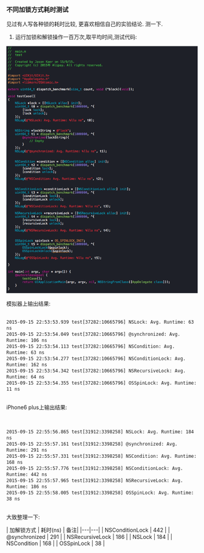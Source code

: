 ### 不同加锁方式耗时测试


见过有人写各种锁的耗时比较, 更喜欢相信自己的实验结论. 测一下.


1. 运行加锁和解锁操作一百万次,取平均时间,测试代码:

![image](https://raw.githubusercontent.com/JasonWorking/Articles/master/images/lock-demo.png)


模拟器上输出结果:

```

2015-09-15 22:53:53.939 test[37282:10665796] NSLock: Avg. Runtime: 63 ns
2015-09-15 22:53:54.049 test[37282:10665796] @synchronized: Avg. Runtime: 106 ns
2015-09-15 22:53:54.113 test[37282:10665796] NSCondition: Avg. Runtime: 63 ns
2015-09-15 22:53:54.277 test[37282:10665796] NSConditionLock: Avg. Runtime: 162 ns
2015-09-15 22:53:54.342 test[37282:10665796] NSRecursiveLock: Avg. Runtime: 64 ns
2015-09-15 22:53:54.355 test[37282:10665796] OSSpinLock: Avg. Runtime: 11 ns


```



iPhone6 plus上输出结果:

```


2015-09-15 22:55:56.865 test[31912:3398258] NSLock: Avg. Runtime: 184 ns
2015-09-15 22:55:57.161 test[31912:3398258] @synchronized: Avg. Runtime: 291 ns
2015-09-15 22:55:57.331 test[31912:3398258] NSCondition: Avg. Runtime: 168 ns
2015-09-15 22:55:57.776 test[31912:3398258] NSConditionLock: Avg. Runtime: 442 ns
2015-09-15 22:55:57.965 test[31912:3398258] NSRecursiveLock: Avg. Runtime: 186 ns
2015-09-15 22:55:58.005 test[31912:3398258] OSSpinLock: Avg. Runtime: 38 ns


```


大致整理一下:

| 加解锁方式   | 耗时(ns)  | 备注|
|---|---|
| NSConditionLock	| 442	|
| @synchronized	| 291	|
| NSRecursiveLock	| 186	|
| NSLock	| 184	|
| NSCondition	| 168	|
| OSSpinLock	| 38	|





